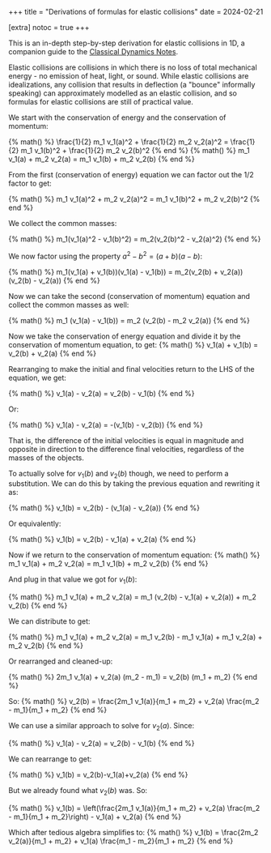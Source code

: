 +++
title = "Derivations of formulas for elastic collisions"
date = 2024-02-21

[extra]
notoc = true
+++

This is an in-depth step-by-step derivation for elastic collisions in 1D, a companion guide to the [Classical Dynamics Notes](@/classical-dynamics.md).

<!-- more -->

Elastic collisions are collisions in which there is no loss of total mechanical energy - no emission of heat, light, or sound. While elastic collisions are idealizations, any collision that results in deflection (a "bounce" informally speaking) can approximately modelled as an elastic collision, and so formulas for elastic collisions are still of practical value.

We start with the conservation of energy and the conservation of momentum:

{% math() %}
\frac{1}{2} m_1 v_1(a)^2 + \frac{1}{2} m_2 v_2(a)^2 = \frac{1}{2} m_1 v_1(b)^2 + \frac{1}{2} m_2 v_2(b)^2 
{% end %}
{% math() %}
m_1 v_1(a) + m_2 v_2(a) = m_1 v_1(b) + m_2 v_2(b)
{% end %}

From the first (conservation of energy) equation we can factor out the 1/2 factor to get:

{% math() %}
m_1 v_1(a)^2 + m_2 v_2(a)^2 = m_1 v_1(b)^2 + m_2 v_2(b)^2 
{% end %}

We collect the common masses:

{% math() %}
m_1(v_1(a)^2 - v_1(b)^2) = m_2(v_2(b)^2 - v_2(a)^2)
{% end %}

We now factor using the property $a^2 - b^2 = (a + b)(a - b)$:

{% math() %}
m_1(v_1(a) + v_1(b))(v_1(a) - v_1(b)) = m_2(v_2(b) + v_2(a))(v_2(b) - v_2(a))
{% end %}

Now we can take the second (conservation of momentum) equation and collect the common masses as well:

{% math() %}
m_1 (v_1(a) - v_1(b)) = m_2 (v_2(b) - m_2 v_2(a))
{% end %}

Now we take the conservation of energy equation and divide it by the conservation of momentum equation, to get:
{% math() %}
v_1(a) + v_1(b) = v_2(b) + v_2(a)
{% end %}

Rearranging to make the initial and final velocities return to the LHS of the equation, we get:

{% math() %}
v_1(a) - v_2(a) = v_2(b) - v_1(b)
{% end %}

Or:

{% math() %}
v_1(a) - v_2(a) = -(v_1(b) - v_2(b))
{% end %}

That is, the difference of the initial velocities is equal in magnitude and opposite in direction to the difference final velocities, regardless of the masses of the objects.

To actually solve for $v_1(b)$ and $v_2(b)$ though, we need to perform a substitution. We can do this by taking the previous equation and rewriting it as:

{% math() %}
v_1(b) = v_2(b) - (v_1(a) - v_2(a))
{% end %}

Or equivalently:

{% math() %}
v_1(b) = v_2(b) - v_1(a) + v_2(a)
{% end %}

Now if we return to the conservation of momentum equation:
{% math() %}
m_1 v_1(a) + m_2 v_2(a) = m_1 v_1(b) + m_2 v_2(b)
{% end %}

And plug in that value we got for $v_1(b)$:

{% math() %}
m_1 v_1(a) + m_2 v_2(a) = m_1 (v_2(b) - v_1(a) + v_2(a)) + m_2 v_2(b)
{% end %}

We can distribute to get:

{% math() %}
m_1 v_1(a) + m_2 v_2(a) = m_1 v_2(b) - m_1 v_1(a) + m_1 v_2(a) + m_2 v_2(b)
{% end %}

Or rearranged and cleaned-up:

{% math() %}
2m_1 v_1(a) + v_2(a) (m_2  - m_1) = v_2(b) (m_1 + m_2)
{% end %}

So:
{% math() %}
v_2(b) = \frac{2m_1 v_1(a)}{m_1 + m_2} + v_2(a) \frac{m_2 - m_1}{m_1 + m_2}
{% end %}

We can use a similar approach to solve for $v_2(a)$. Since:

{% math() %}
v_1(a) - v_2(a) = v_2(b) - v_1(b)
{% end %}

We can rearrange to get:

{% math() %}
v_1(b) = v_2(b)-v_1(a)+v_2(a)
{% end %}

But we already found what $v_2(b)$ was. So:

{% math() %}
v_1(b) = \left(\frac{2m_1 v_1(a)}{m_1 + m_2} + v_2(a) \frac{m_2 - m_1}{m_1 + m_2}\right) - v_1(a) + v_2(a)
{% end %}

Which after tedious algebra simplifies to:
{% math() %}
v_1(b) = \frac{2m_2 v_2(a)}{m_1 + m_2} + v_1(a) \frac{m_1 - m_2}{m_1 + m_2}
{% end %}

